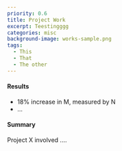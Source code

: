```yaml
---
priority: 0.6
title: Project Work
excerpt: Teestingggg
categories: misc
background-image: works-sample.png
tags:
  - This
  - That
  - The other
---
```


#### Results

- 18% increase in M, measured by N
- ...

#### Summary

Project X involved ....
